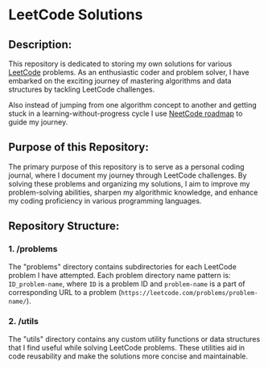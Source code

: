 # LeetCode Solutions

## Description:
This repository is dedicated to storing my own solutions for various [LeetCode](https://leetcode.com/) problems. As an enthusiastic coder and problem solver, I have embarked on the exciting journey of mastering algorithms and data structures by tackling LeetCode challenges.

Also instead of jumping from one algorithm concept to another and getting stuck in a learning-without-progress cycle I use [NeetCode roadmap](https://neetcode.io/roadmap) to guide my journey.

## Purpose of this Repository:
The primary purpose of this repository is to serve as a personal coding journal, where I document my journey through LeetCode challenges. By solving these problems and organizing my solutions, I aim to improve my problem-solving abilities, sharpen my algorithmic knowledge, and enhance my coding proficiency in various programming languages.

## Repository Structure:
### 1. /problems
The "problems" directory contains subdirectories for each LeetCode problem I have attempted. Each problem directory name pattern is: `ID_problem-name`, where `ID` is a problem ID and `problem-name` is a part of corresponding URL to a problem (`https://leetcode.com/problems/problem-name/`).

### 2. /utils
The "utils" directory contains any custom utility functions or data structures that I find useful while solving LeetCode problems. These utilities aid in code reusability and make the solutions more concise and maintainable.
